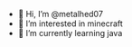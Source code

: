 - 👋 Hi, I’m @metalhed07
- 👀 I’m interested in minecraft
- 🌱 I’m currently learning java



<!---
metalhed07/metalhed07 is a ✨ special ✨ repository because its `README.md` (this file) appears on your GitHub profile.
You can click the Preview link to take a look at your changes.
--->
